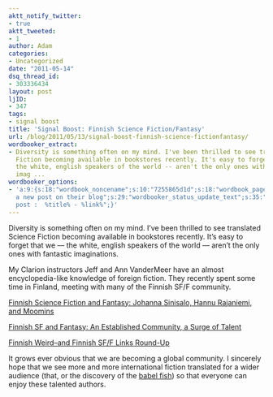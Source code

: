 ```yaml
---
aktt_notify_twitter:
- true
aktt_tweeted:
- 1
author: Adam
categories:
- Uncategorized
date: "2011-05-14"
dsq_thread_id:
- 303336434
layout: post
ljID:
- 347
tags:
- signal boost
title: 'Signal Boost: Finnish Science Fiction/Fantasy'
url: /blog/2011/05/13/signal-boost-finnish-science-fictionfantasy/
wordbooker_extract:
- Diversity is something often on my mind. I've been thrilled to see translated Science
  Fiction becoming available in bookstores recently. It's easy to forget that we --
  the white, english speakers of the world -- aren't the only ones with fantastic
  imag ...
wordbooker_options:
- 'a:9:{s:18:"wordbook_noncename";s:10:"7255865d1d";s:18:"wordbook_page_post";s:4:"-100";s:18:"wordbook_orandpage";s:1:"2";s:23:"wordbook_default_author";s:1:"1";s:23:"wordbook_extract_length";s:3:"256";s:19:"wordbook_actionlink";s:3:"300";s:26:"wordbooker_publish_default";s:2:"on";s:18:"wordbook_attribute";s:30:"Wrote
  a new post on their blog";s:29:"wordbooker_status_update_text";s:35:": New blog
  post :  %title% - %link%";}'
---
```

Diversity is something often on my mind. I&#8217;ve been thrilled to see translated Science Fiction becoming available in bookstores recently. It&#8217;s easy to forget that we &#8212; the white, english speakers of the world &#8212; aren&#8217;t the only ones with fantastic imaginations.

My Clarion instructors Jeff and Ann VanderMeer have an almost encyclopedia-like knowledge of foreign fiction. They recently spent some time in Finland, meeting with many of the Finnish SF/F community.

[Finnish Science Fiction and Fantasy: Johanna Sinisalo, Hannu Rajaniemi, and Moomins](1)

[Finnish SF and Fantasy: An Established Community, a Surge of Talent](2)

[Finnish Weird–and Finnish SF/F Links Round-Up](3)

It grows ever obvious that we are becoming a global community. I sincerely hope that we see more and more international fiction translated for a wider audience (that, or the discovery of the [babel fish](4)) so that everyone can enjoy these talented authors.

 [1]: http://www.omnivoracious.com/2011/05/finnish-science-fiction-and-fantasy-johanna-sinisalo-hannu-rajaniemi-and-moomins.html
 [2]: http://www.omnivoracious.com/2011/05/finnish-sf-and-fantasy-an-established-community-a-surge-of-talent.html
 [3]: http://www.jeffvandermeer.com/2011/05/13/finnish-weird-and-finnish-sff-links-round-up/
 [4]: http://en.wikipedia.org/wiki/Babel_fish_(The_Hitchhiker%27s_Guide_to_the_Galaxy)#Babel_fish

